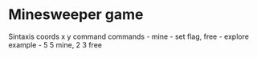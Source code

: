 # Minesweeper game
Sintaxis
coords x y command
commands - mine - set flag, free - explore
example - 5 5 mine, 2 3 free
